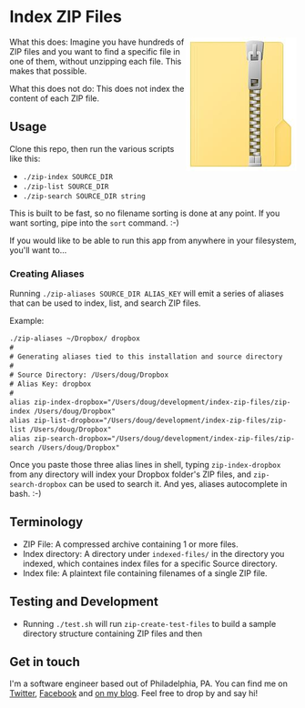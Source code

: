 
# Index ZIP Files

<img src="./img/zip-file-icon.jpg" align="right" />

What this does: Imagine you have hundreds of ZIP files and you want to find a specific file in one of them, without unzipping each file.  This makes that possible.

What this does not do: This does not index the content of each ZIP file.


## Usage

Clone this repo, then run the various scripts like this:

- `./zip-index SOURCE_DIR`
- `./zip-list SOURCE_DIR`
- `./zip-search SOURCE_DIR string`

This is built to be fast, so no filename sorting is done at any point.  If you want sorting, pipe into the `sort` command. :-)

If you would like to be able to run this app from anywhere in your filesystem, you'll want to...


### Creating Aliases

Running `./zip-aliases SOURCE_DIR ALIAS_KEY` will emit a series of aliases that can be used to index, list, and search ZIP files.

Example: 

```
./zip-aliases ~/Dropbox/ dropbox
# 
# Generating aliases tied to this installation and source directory
# 
# Source Directory: /Users/doug/Dropbox
# Alias Key: dropbox
# 
alias zip-index-dropbox="/Users/doug/development/index-zip-files/zip-index /Users/doug/Dropbox"
alias zip-list-dropbox="/Users/doug/development/index-zip-files/zip-list /Users/doug/Dropbox"
alias zip-search-dropbox="/Users/doug/development/index-zip-files/zip-search /Users/doug/Dropbox"
```

Once you paste those three alias lines in shell, typing `zip-index-dropbox` from any directory will index your Dropbox folder's ZIP files, and `zip-search-dropbox` can be used to search it.  And yes, aliases autocomplete in bash. :-)


## Terminology

- ZIP File: A compressed archive containing 1 or more files.
- Index directory: A directory under `indexed-files/` in the directory you indexed, which containes index files for a specific Source directory.
- Index file: A plaintext file containing filenames of a single ZIP file.


## Testing and Development

- Running `./test.sh` will run `zip-create-test-files` to build a sample directory structure containing ZIP files and then 


## Get in touch

I'm a software engineer based out of Philadelphia, PA.  You can find me on [Twitter](https://twitter.com/dmuth), [Facebook](https://facebook.com/dmuth) and [on my blog](https://www.dmuth.org/).  Feel free to drop by and say hi!



